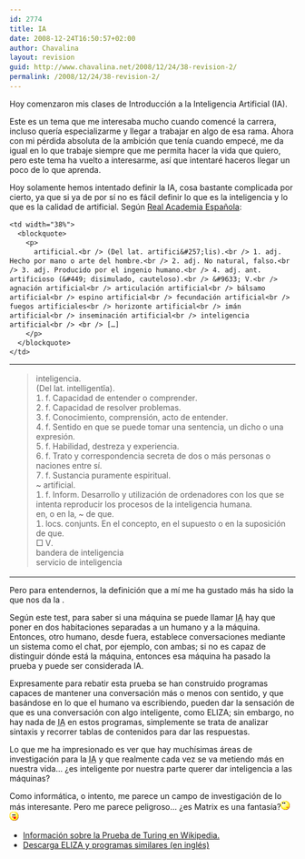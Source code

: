 ```yaml
---
id: 2774
title: IA
date: 2008-12-24T16:50:57+02:00
author: Chavalina
layout: revision
guid: http://www.chavalina.net/2008/12/24/38-revision-2/
permalink: /2008/12/24/38-revision-2/
---
```

Hoy comenzaron mis clases de Introducción a la Inteligencia Artificial (IA).

Este es un tema que me interesaba mucho cuando comencé la carrera, incluso quería especializarme y llegar a trabajar en algo de esa rama. Ahora con mi pérdida absoluta de la ambición que tenía cuando empecé, me da igual en lo que trabaje siempre que me permita hacer la vida que quiero, pero este tema ha vuelto a interesarme, así que intentaré haceros llegar un poco de lo que aprenda.

Hoy solamente hemos intentado definir la IA, cosa bastante complicada por cierto, ya que si ya de por sí no es fácil definir lo que es la inteligencia y lo que es la calidad de artificial. Según <a href="http://www.rae.es" target="_blank">Real Academia Espa&ntilde;ola</a>: 

<table width="550"  border="0" align="center">
  <tr>
    <td width="62%">
      <blockquote>
        <p>
          inteligencia.<br /> (Del lat. intelligent&#301;a).<br /> 1. f. Capacidad de entender o comprender.<br /> 2. f. Capacidad de resolver problemas.<br /> 3. f. Conocimiento, comprensión, acto de entender.<br /> 4. f. Sentido en que se puede tomar una sentencia, un dicho o una expresión.<br /> 5. f. Habilidad, destreza y experiencia.<br /> 6. f. Trato y correspondencia secreta de dos o más personas o naciones entre sí.<br /> 7. f. Sustancia puramente espiritual.<br /> ~ artificial.<br /> 1. f. Inform. Desarrollo y utilización de ordenadores con los que se intenta reproducir los procesos de la inteligencia humana.<br /> en, o en la, ~ de que.<br /> 1. locs. conjunts. En el concepto, en el supuesto o en la suposición de que.<br /> &#9633; V.<br /> bandera de inteligencia<br /> servicio de inteligencia
        </p>
      </blockquote>
    </td>
    
    <td width="38%">
      <blockquote>
        <p>
          artificial.<br /> (Del lat. artifici&#257;lis).<br /> 1. adj. Hecho por mano o arte del hombre.<br /> 2. adj. No natural, falso.<br /> 3. adj. Producido por el ingenio humano.<br /> 4. adj. ant. artificioso (&#449; disimulado, cauteloso).<br /> &#9633; V.<br /> agnación artificial<br /> articulación artificial<br /> bálsamo artificial<br /> espino artificial<br /> fecundación artificial<br /> fuegos artificiales<br /> horizonte artificial<br /> imán artificial<br /> inseminación artificial<br /> inteligencia artificial<br /> <br /> […]
        </p>
      </blockquote>
    </td>
  </tr>
</table>

Pero para entendernos, la definición que a mí me ha gustado más ha sido la que nos da la .

Según este test, para saber si una máquina se puede llamar <acronym title="Inteligencia Artificial">IA</acronym> hay que poner en dos habitaciones separadas a un humano y a la máquina. Entonces, otro humano, desde fuera, establece conversaciones mediante un sistema como el chat, por ejemplo, con ambas; si no es capaz de distinguir dónde está la máquina, entonces esa máquina ha pasado la prueba y puede ser considerada IA. 

Expresamente para rebatir esta prueba se han construido programas capaces de mantener una conversación más o menos con sentido, y que basándose en lo que el humano va escribiendo, pueden dar la sensación de que es una conversación con algo inteligente, como ELIZA; sin embargo, no hay nada de <acronym title="Inteligencia Artificial">IA</acronym> en estos programas, simplemente se trata de analizar sintaxis y recorrer tablas de contenidos para dar las respuestas.

Lo que me ha impresionado es ver que hay muchísimas áreas de investigación para la <acronym title="Inteligencia Artificial">IA</acronym> y que realmente cada vez se va metiendo más en nuestra vida… &iquest;es inteligente por nuestra parte querer dar inteligencia a las máquinas?

Como informática, o intento, me parece un campo de investigación de lo más interesante. Pero me parece peligroso… &iquest;es Matrix es una fantasía?![pensativo](/imagenes/emoticonos/pensativo.gif)  
![lengua](/imagenes/emoticonos/lengua.gif) 

  * <a href="http://es.wikipedia.org/wiki/Prueba_de_Turing" target="_blank">Información sobre la Prueba de Turing en Wikipedia.</a>
  * <a href="http://www.fortunecity.com/skyscraper/chaos/279/descarga/clasicos.htm" target="_blank">Descarga ELIZA y programas similares (en inglés)</a>